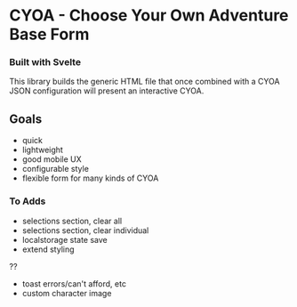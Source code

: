 # CYOA - Choose Your Own Adventure Base Form

### Built with Svelte

This library builds the generic HTML file that once combined with a CYOA JSON configuration will present an interactive CYOA.

## Goals

- quick
- lightweight
- good mobile UX
- configurable style
- flexible form for many kinds of CYOA

### To Adds

- selections section, clear all
- selections section, clear individual
- localstorage state save
- extend styling

??
- toast errors/can't afford, etc
- custom character image
